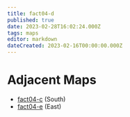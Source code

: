 ```yaml
---
title: fact04-d
published: true
date: 2023-02-28T16:02:24.000Z
tags: maps
editor: markdown
dateCreated: 2023-02-16T00:00:00.000Z
---
```



# Adjacent Maps
 * [fact04-c](/maps/fact04-c) (South)
 * [fact04-e](/maps/fact04-e) (East)
